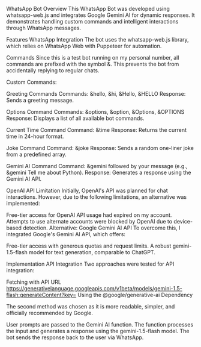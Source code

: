 WhatsApp Bot
Overview
This WhatsApp Bot was developed using whatsapp-web.js and integrates Google Gemini AI for dynamic responses. It demonstrates handling custom commands and intelligent interactions through WhatsApp messages.

Features
WhatsApp Integration
The bot uses the whatsapp-web.js library, which relies on WhatsApp Web with Puppeteer for automation.

Commands
Since this is a test bot running on my personal number, all commands are prefixed with the symbol &. This prevents the bot from accidentally replying to regular chats.

Custom Commands:

Greeting Commands
Commands: &hello, &hi, &Hello, &HELLO
Response: Sends a greeting message.

Options Command
Commands: &options, &option, &Options, &OPTIONS
Response: Displays a list of all available bot commands.

Current Time Command
Command: &time
Response: Returns the current time in 24-hour format.

Joke Command
Command: &joke
Response: Sends a random one-liner joke from a predefined array.

Gemini AI Command
Command: &gemini followed by your message (e.g., &gemini Tell me about Python).
Response: Generates a response using the Gemini AI API.

OpenAI API Limitation
Initially, OpenAI's API was planned for chat interactions. However, due to the following limitations, an alternative was implemented:

Free-tier access for OpenAI API usage had expired on my account.
Attempts to use alternate accounts were blocked by OpenAI due to device-based detection.
Alternative: Google Gemini AI API
To overcome this, I integrated Google's Gemini AI API, which offers:

Free-tier access with generous quotas and request limits.
A robust gemini-1.5-flash model for text generation, comparable to ChatGPT.

Implementation
API Integration
Two approaches were tested for API integration:

Fetching with API URL
https://generativelanguage.googleapis.com/v1beta/models/gemini-1.5-flash:generateContent?key=
Using the @google/generative-ai Dependency

The second method was chosen as it is more readable, simpler, and officially recommended by Google.

User prompts are passed to the Gemini AI function.
The function processes the input and generates a response using the gemini-1.5-flash model.
The bot sends the response back to the user via WhatsApp.
